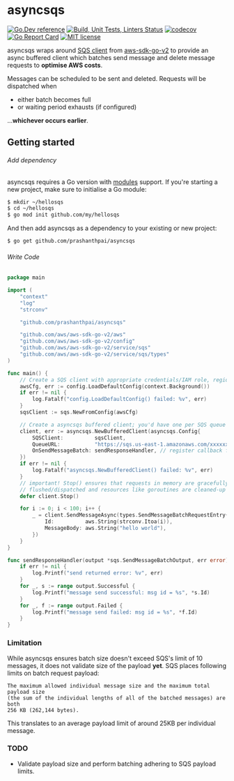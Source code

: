 # asyncsqs

[![Go.Dev reference](https://img.shields.io/badge/go.dev-reference-blue?logo=go)](https://pkg.go.dev/github.com/prashanthpai/asyncsqs?tab=doc)
[![Build, Unit Tests, Linters Status](https://github.com/prashanthpai/asyncsqs/actions/workflows/test.yml/badge.svg?branch=master)](https://github.com/prashanthpai/asyncsqs/actions/workflows/test.yml)
[![codecov](https://codecov.io/gh/prashanthpai/asyncsqs/branch/master/graph/badge.svg)](https://codecov.io/gh/prashanthpai/asyncsqs)
[![Go Report Card](https://goreportcard.com/badge/github.com/prashanthpai/asyncsqs?clear_cache=2)](https://goreportcard.com/report/github.com/prashanthpai/asyncsqs)
[![MIT license](https://img.shields.io/badge/license-MIT-brightgreen.svg)](https://opensource.org/licenses/MIT)

asyncsqs wraps around [SQS client](https://pkg.go.dev/github.com/aws/aws-sdk-go-v2/service/sqs#Client)
from [aws-sdk-go-v2](https://github.com/aws/aws-sdk-go-v2) to provide an async
buffered client which batches send message and delete message requests to
**optimise AWS costs**.

Messages can be scheduled to be sent and deleted. Requests will be dispatched
when

* either batch becomes full
* or waiting period exhausts (if configured)

...**whichever occurs earlier**.

## Getting started

###### Add dependency

asyncsqs requires a Go version with [modules](https://github.com/golang/go/wiki/Modules)
support. If you're starting a new project, make sure to initialise a Go module:

```sh
$ mkdir ~/hellosqs
$ cd ~/hellosqs
$ go mod init github.com/my/hellosqs
```

And then add asyncsqs as a dependency to your existing or new project:

```sh
$ go get github.com/prashanthpai/asyncsqs
```

###### Write Code

```go
package main

import (
	"context"
	"log"
	"strconv"

	"github.com/prashanthpai/asyncsqs"

	"github.com/aws/aws-sdk-go-v2/aws"
	"github.com/aws/aws-sdk-go-v2/config"
	"github.com/aws/aws-sdk-go-v2/service/sqs"
	"github.com/aws/aws-sdk-go-v2/service/sqs/types"
)

func main() {
	// Create a SQS client with appropriate credentials/IAM role, region etc.
	awsCfg, err := config.LoadDefaultConfig(context.Background())
	if err != nil {
		log.Fatalf("config.LoadDefaultConfig() failed: %v", err)
	}
	sqsClient := sqs.NewFromConfig(awsCfg)

	// Create a asyncsqs buffered client; you'd have one per SQS queue
	client, err := asyncsqs.NewBufferedClient(asyncsqs.Config{
		SQSClient:          sqsClient,
		QueueURL:           "https://sqs.us-east-1.amazonaws.com/xxxxxxxxxxxx/qqqqqqqqqqqq",
		OnSendMessageBatch: sendResponseHandler, // register callback function (recommended)
	})
	if err != nil {
		log.Fatalf("asyncsqs.NewBufferedClient() failed: %v", err)
	}
	// important! Stop() ensures that requests in memory are gracefully
	// flushed/dispatched and resources like goroutines are cleaned-up
	defer client.Stop()

	for i := 0; i < 100; i++ {
		_ = client.SendMessageAsync(types.SendMessageBatchRequestEntry{
			Id:          aws.String(strconv.Itoa(i)),
			MessageBody: aws.String("hello world"),
		})
	}
}

func sendResponseHandler(output *sqs.SendMessageBatchOutput, err error) {
	if err != nil {
		log.Printf("send returned error: %v", err)
	}
	for _, s := range output.Successful {
		log.Printf("message send successful: msg id = %s", *s.Id)
	}
	for _, f := range output.Failed {
		log.Printf("message send failed: msg id = %s", *f.Id)
	}
}
```

### Limitation

While asyncsqs ensures batch size doesn't exceed SQS's limit of 10 messages,
it does not validate size of the payload **yet**. SQS places following limits
on batch request payload:

    The maximum allowed individual message size and the maximum total payload size
    (the sum of the individual lengths of all of the batched messages) are both
    256 KB (262,144 bytes).

This translates to an average payload limit of around 25KB per individual message.

### TODO

* Validate payload size and perform batching adhering to SQS payload limits.
